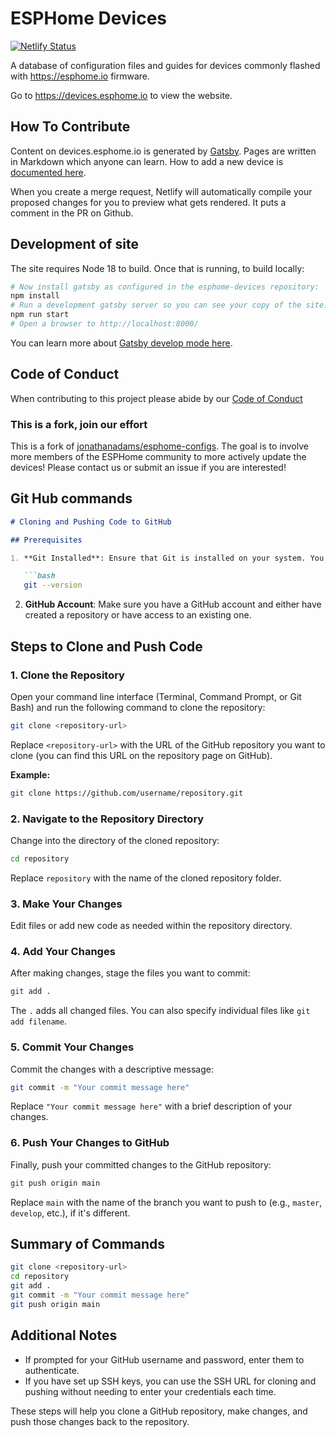 # ESPHome Devices

[![Netlify Status](https://api.netlify.com/api/v1/badges/4cab5ac3-6466-4c05-ad3f-f5c0a62dc18c/deploy-status)](https://app.netlify.com/sites/esphome-devices/deploys)

A database of configuration files and guides for devices commonly flashed with <https://esphome.io> firmware.

Go to <https://devices.esphome.io> to view the website.

## How To Contribute

Content on devices.esphome.io is generated by [Gatsby](https://www.gatsbyjs.com/). Pages are written in Markdown which anyone can learn. How to add a new device is [documented here](https://devices.esphome.io/adding-devices).

When you create a merge request, Netlify will automatically compile your proposed changes for you to preview what gets rendered. It puts a comment in the PR on Github.

## Development of site

The site requires Node 18 to build.  Once that is running, to build locally:

```bash
# Now install gatsby as configured in the esphome-devices repository:
npm install
# Run a development gatsby server so you can see your copy of the site:
npm run start
# Open a browser to http://localhost:8000/
```

You can learn more about [Gatsby develop mode here](https://www.gatsbyjs.com/docs/reference/gatsby-cli#develop).

## Code of Conduct

When contributing to this project please abide by our [Code of Conduct](CODE-OF-CONDUCT.md)

### This is a fork, join our effort

This is a fork of [jonathanadams/esphome-configs](https://github.com/jonathanadams/esphome-configs). The goal is to involve more members of the ESPHome community to more actively update the devices! Please contact us or submit an issue if you are interested!

## Git Hub commands

```markdown
# Cloning and Pushing Code to GitHub

## Prerequisites

1. **Git Installed**: Ensure that Git is installed on your system. You can check by running the following command in your terminal:

   ```bash
   git --version
   ```

2. **GitHub Account**: Make sure you have a GitHub account and either have created a repository or have access to an existing one.

## Steps to Clone and Push Code

### 1. Clone the Repository

Open your command line interface (Terminal, Command Prompt, or Git Bash) and run the following command to clone the repository:

```bash
git clone <repository-url>
```

Replace `<repository-url>` with the URL of the GitHub repository you want to clone (you can find this URL on the repository page on GitHub).

**Example:**

```bash
git clone https://github.com/username/repository.git
```

### 2. Navigate to the Repository Directory

Change into the directory of the cloned repository:

```bash
cd repository
```

Replace `repository` with the name of the cloned repository folder.

### 3. Make Your Changes

Edit files or add new code as needed within the repository directory.

### 4. Add Your Changes

After making changes, stage the files you want to commit:

```bash
git add .
```

The `.` adds all changed files. You can also specify individual files like `git add filename`.

### 5. Commit Your Changes

Commit the changes with a descriptive message:

```bash
git commit -m "Your commit message here"
```

Replace `"Your commit message here"` with a brief description of your changes.

### 6. Push Your Changes to GitHub

Finally, push your committed changes to the GitHub repository:

```bash
git push origin main
```

Replace `main` with the name of the branch you want to push to (e.g., `master`, `develop`, etc.), if it's different.

## Summary of Commands

```bash
git clone <repository-url>
cd repository
git add .
git commit -m "Your commit message here"
git push origin main
```

## Additional Notes

- If prompted for your GitHub username and password, enter them to authenticate.
- If you have set up SSH keys, you can use the SSH URL for cloning and pushing without needing to enter your credentials each time.

These steps will help you clone a GitHub repository, make changes, and push those changes back to the repository.
```



